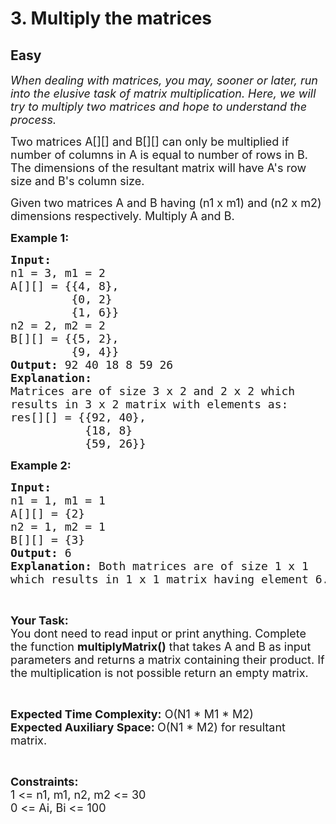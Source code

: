 # 3. Multiply the matrices
## Easy
<div class="problem-statement">
                <p></p><p><em><span style="font-size:18px">When dealing with matrices, you may, sooner or later, run into the elusive task of matrix multiplication. Here, we will try to multiply two matrices and hope to understand the process.</span></em></p>

<p><span style="font-size:18px">Two matrices A[][] and B[][] can only be multiplied if number of columns in A is equal to number of rows in B. The dimensions of the resultant matrix will have A's row size and B's column size.</span></p>

<p><span style="font-size:18px">Given two matrices A and B having (n1 x m1) and (n2 x m2) dimensions respectively. Multiply A and B.&nbsp;</span></p>

<p><strong><span style="font-size:18px">Example 1:</span></strong></p>

<pre><span style="font-size:18px"><strong>Input:
</strong>n1 = 3, m1 = 2
A[][] = {{4, 8},
         {0, 2}
         {1, 6}}
n2 = 2, m2 = 2
B[][] = {{5, 2},
         {9, 4}}
<strong>Output:</strong> 92 40 18 8 59 26
<strong>Explanation:</strong>
Matrices are of size 3 x 2 and 2 x 2 which 
results in 3 x 2 matrix with elements as:
res[][] = {{92, 40},
           {18, 8}
           {59, 26}}</span></pre>

<p><strong><span style="font-size:18px">Example 2:</span></strong></p>

<pre><span style="font-size:18px"><strong>Input:</strong>
n1 = 1, m1 = 1
A[][] = {2}
n2 = 1, m2 = 1
B[][] = {3}
<strong>Output:</strong> 6
<strong>Explanation:</strong> Both matrices are of size 1 x 1 
which results in 1 x 1 matrix having element 6.</span></pre>

<p>&nbsp;</p>

<p><span style="font-size:18px"><strong>Your Task:</strong><br>
You dont need to read input or print anything. Complete the function <strong>multiplyMatrix()</strong> that takes A and B as input parameters and returns a matrix containing their product. If the multiplication is not possible return an empty matrix.</span></p>

<p>&nbsp;</p>

<p><span style="font-size:18px"><strong>Expected Time Complexity:</strong> O(N1 * M1 * M2)<br>
<strong>Expected Auxiliary Space: </strong>O(N1 * M2) for resultant matrix.&nbsp;</span></p>

<p>&nbsp;</p>

<p><span style="font-size:18px"><strong>Constraints:</strong><br>
1 &lt;= n1, m1, n2, m2 &lt;= 30<br>
0 &lt;= Ai, Bi &lt;= 100</span></p>
 <p></p>
            </div>